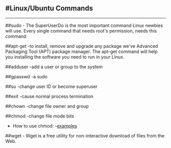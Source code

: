 #Linux/Ubuntu Commands
---------------------------
---------------------------


##sudo
	- The SuperUserDo is the most important command Linux newbies will use.
	  Every single command that needs root's permission, needs this command

##apt-get
	-to install, remove and upgrade any package we've Advanced Packaging Tool (APT) package manager. 
	The apt-get command will help you installing the software you need to run in your Linux. 

##adduser <insert name>
	-add a user or group to the system

##gpasswd -a <insert user name> sudo

##su <insert user name>
	-change user ID or become superuser

##exit
	-cause normal process termination


##chown
	-change file owner and group

##chmod
-change file mode bits
- How to use chmod:
-[examples](http://www.thegeekstuff.com/2010/06/chmod-command-examples)
	
##wget
	- Wget is a free utility for non-interactive download of files from
       the Web.